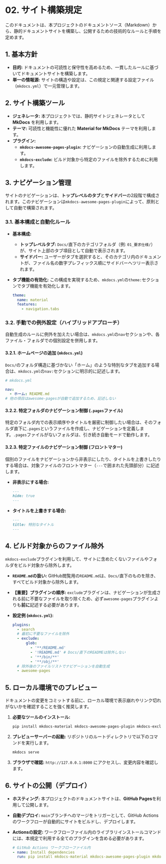 # 02. サイト構築規定

このドキュメントは、本プロジェクトのドキュメントソース（Markdown）から、静的ドキュメントサイトを構築し、公開するための技術的なルールと手順を定めます。

## 1. 基本方針

- **目的:** ドキュメントの可読性と保守性を高めるため、一貫したルールに基づいてドキュメントサイトを構築します。
- **単一の情報源:** サイトの構造や設定は、この規定と関連する設定ファイル（`mkdocs.yml`）で一元管理します。

## 2. サイト構築ツール

- **ジェネレータ:** 本プロジェクトでは、静的サイトジェネレータとして **MkDocs** を利用します。
- **テーマ:** 可読性と機能性に優れた **Material for MkDocs** テーマを利用します。
- **プラグイン:**
  - **`mkdocs-awesome-pages-plugin`:** ナビゲーションの自動生成に利用します。
  - **`mkdocs-exclude`:** ビルド対象から特定のファイルを除外するために利用します。

## 3. ナビゲーション管理

サイトのナビゲーションは、**トップレベルのタブ**と**サイドバー**の2段階で構成されます。このナビゲーションは`mkdocs-awesome-pages-plugin`によって、原則として自動で構築されます。

### 3.1. 基本構成と自動化ルール

- **基本構成:**
  - **トップレベルタブ:** `Docs/`直下のカテゴリフォルダ（例: `01_要求仕様/`）が、サイト上部のタブ項目として自動で表示されます。
  - **サイドバー:** ユーザーがタブを選択すると、そのカテゴリ内のドキュメントが、ファイル名の数字プレフィックス順にサイドバーへツリー表示されます。
- **タブ機能の有効化:**
  この構成を実現するため、`mkdocs.yml`の`theme:`セクションでタブ機能を有効化します。

  ```yaml
  theme:
    name: material
    features:
      - navigation.tabs
  ```

### 3.2. 手動での例外設定（ハイブリッドアプローチ）

自動生成のルールに例外を加えたい場合は、`mkdocs.yml`の`nav`セクションや、各ファイル・フォルダでの個別設定を併用します。

#### 3.2.1. ホームページの追加 (`mkdocs.yml`)

`Docs/`のフォルダ構造に基づかない「ホーム」のような特別なタブを追加する場合は、`mkdocs.yml`の`nav:`セクションに明示的に記述します。

```yaml
# mkdocs.yml

nav:
  - ホーム: README.md
# 他の項目はawesome-pagesが自動で追加するため、記述しない
```

#### 3.2.2. 特定フォルダのナビゲーション制御 (`.pages`ファイル)

特定のフォルダ内での表示順序やタイトルを厳密に制御したい場合は、そのフォルダ直下に`.pages`というファイルを作成し、ナビゲーションを定義します。`.pages`ファイルがないフォルダは、引き続き自動モードで動作します。

#### 3.2.3. 特定ファイルのナビゲーション制御 (フロントマター)

個別のファイルをナビゲーションから非表示にしたり、タイトルを上書きしたりする場合は、対象ファイルのフロントマター（`---`で囲まれた先頭部分）に記述します。

- **非表示にする場合:**

  ```markdown
  ---
  hide: true
  ---
  ```

- **タイトルを上書きする場合:**

  ```markdown
  ---
  title: 特別なタイトル
  ---
  ```

## 4. ビルド対象からのファイル除外

`mkdocs-exclude`プラグインを利用して、サイトに含めたくないファイルやフォルダをビルド対象から除外します。

- **`README.md`の扱い:** GitHub閲覧用の`README.md`は、`Docs/`直下のものを除き、すべてビルド対象から除外します。
- **【重要】プラグインの順序:** `exclude`プラグインは、ナビゲーションが生成される前に不要なファイルを取り除くため、必ず`awesome-pages`プラグインよりも**前に**記述する必要があります。
- **設定例 (`mkdocs.yml`):**

  ```yaml
  plugins:
    - search
    # 最初に不要なファイルを除外
    - exclude:
        glob:
          - '**/README.md'
          - '!README.md' # Docs/直下のREADMEは除外しない
          - '**/bin/**'
          - '**/obj/**'
    # 除外後のファイルリストでナビゲーションを自動生成
    - awesome-pages
  ```

## 5. ローカル環境でのプレビュー

ドキュメントの変更をコミットする前に、ローカル環境で表示崩れやリンク切れがないかを確認することを強く推奨します。

1. **必要なツールのインストール:**

   ```bash
   pip install mkdocs-material mkdocs-awesome-pages-plugin mkdocs-exclude pymdown-extensions
   ```

2. **プレビューサーバーの起動:**
   リポジトリのルートディレクトリで以下のコマンドを実行します。

   ```bash
   mkdocs serve
   ```

3. **ブラウザで確認:** `http://127.0.0.1:8000` にアクセスし、変更内容を確認します。

## 6. サイトの公開（デプロイ）

- **ホスティング:** 本プロジェクトのドキュメントサイトは、**GitHub Pages**を利用して公開します。

- **自動デプロイ:** `main`ブランチへのマージをトリガーとして、GitHub Actionsのワークフローが自動的にサイトをビルドし、デプロイします。
- **Actionsの設定:** ワークフローファイル内のライブラリインストールコマンドには、本規定で利用する全てのプラグインを含める必要があります。

  ```yaml
  # GitHub Actions ワークフローファイル内
  - name: Install dependencies
    run: pip install mkdocs-material mkdocs-awesome-pages-plugin mkdocs-exclude
  ```
